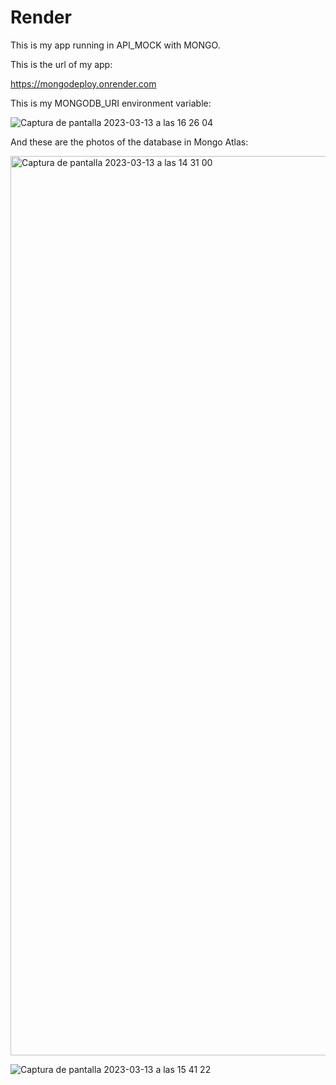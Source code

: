 # Render

This is my app running in API_MOCK with MONGO.

This is the url of my app:

https://mongodeploy.onrender.com

This is my MONGODB_URI environment variable:


![Captura de pantalla 2023-03-13 a las 16 26 04](https://user-images.githubusercontent.com/107713900/224748696-af254206-5f44-43b9-9453-3275815b0c6b.png)



And these are the photos of the database in Mongo Atlas:


<img width="1439" alt="Captura de pantalla 2023-03-13 a las 14 31 00" src="https://user-images.githubusercontent.com/107713900/224738886-462de7e5-82f2-487b-92ff-1a12e0a07911.png">


![Captura de pantalla 2023-03-13 a las 15 41 22](https://user-images.githubusercontent.com/107713900/224738916-18a2a538-9950-4e16-8a44-d95441a84075.png)
